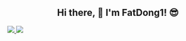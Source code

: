 <h2 align="center">Hi there, 👋 I'm FatDong1! 😎</h2>

<p>
  <a href="/" align="left">
    <img src="https://github-readme-stats.vercel.app/api/top-langs/?username=FatDong1&text_color=586069&layout=compact&hide_border=true&bg_color=fff&title_color=0366d6&count_private=true&include_all_commits=true" />
  </a>

  <a href="/" align="right">
    <img src="https://github-readme-stats.vercel.app/api?username=FatDong1&show_icons=true&hide_border=true&theme=tokyonight&include_all_commits=true&cache_seconds=1800&include_all_commits=true&count_private=true&bg_color=FFFFFF&icon_color=87b2fd&text_color=000000" />
  </a>
</p>
